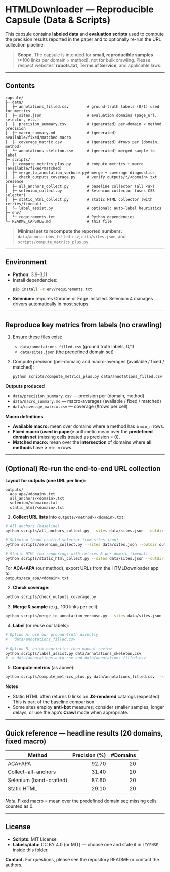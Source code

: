 # HTMLDownloader — Reproducible Capsule (Data & Scripts)

This capsule contains **labeled data** and **evaluation scripts** used to compute the precision results reported in the paper and to optionally re-run the URL collection pipeline.

> **Scope.** The capsule is intended for **small, reproducible samples** (≈100 links per domain × method), not for bulk crawling.
> Please respect websites’ **robots.txt**, **Terms of Service**, and applicable laws.

---

## Contents

```
capsule/
├─ data/
│  ├─ annotations_filled.csv        # ground-truth labels (0/1) used for metrics
│  ├─ sites.json                    # evaluation domains (page_url, selector, etc.)
│  ├─ precision_summary.csv         # (generated) per-domain × method precision
│  ├─ macro_summary.md              # (generated) available/fixed/matched macro
│  ├─ coverage_matrix.csv           # (generated) #rows per (domain, method)
│  └─ annotations_skeleton.csv      # (generated) merged sample to label
├─ scripts/
│  ├─ compute_metrics_plus.py       # compute metrics + macro (available/fixed/matched)
│  ├─ merge_to_annotation_verbose.py# merge + coverage diagnostics
│  ├─ check_outputs_coverage.py     # verify outputs/*/<domain>.txt presence
│  ├─ all_anchors_collect.py        # baseline collector (all <a>)
│  ├─ selenium_collect.py           # Selenium collector (uses CSS selector)
│  ├─ static_html_collect.py        # static HTML collector (with retries/timeout)
│  └─ label_assist.py               # optional: auto-label heuristics
├─ env/
│  └─ requirements.txt              # Python dependencies
└─ README_CAPSULE.md                # this file
```

> **Minimal set to recompute the reported numbers:** `data/annotations_filled.csv`, `data/sites.json`, and `scripts/compute_metrics_plus.py`.

---

## Environment

- **Python:** 3.9–3.11  
- Install dependencies:
  ```bash
  pip install -r env/requirements.txt
  ```
- **Selenium:** requires Chrome or Edge installed. Selenium 4 manages drivers automatically in most setups.

---

## Reproduce key metrics from labels (no crawling)

1) Ensure these files exist:
   - `data/annotations_filled.csv` (ground truth labels, 0/1)
   - `data/sites.json` (the predefined domain set)

2) Compute precision (per-domain) and macro-averages (available / fixed / matched):
   ```bash
   python scripts/compute_metrics_plus.py data/annotations_filled.csv --sites data/sites.json --min_n 50 -o data/precision_summary.csv
   ```

**Outputs produced**
- `data/precision_summary.csv` — precision per (domain, method)  
- `data/macro_summary.md` — macro-averages (available / fixed / matched)  
- `data/coverage_matrix.csv` — coverage (#rows per cell)

**Macro definitions**
- **Available macro:** mean over domains where a method has ≥ `min_n` rows.  
- **Fixed macro (used in paper):** arithmetic mean over the **predefined domain set** (missing cells treated as precision = 0).  
- **Matched macro:** mean over the **intersection** of domains where **all methods** have ≥ `min_n` rows.

---

## (Optional) Re-run the end-to-end URL collection

**Layout for outputs (one URL per line):**
```
outputs/
  aca_apa/<domain>.txt
  all_anchors/<domain>.txt
  selenium/<domain>.txt
  static_html/<domain>.txt
```

1) **Collect URL lists** into `outputs/<method>/<domain>.txt`:

```bash
# All anchors (baseline)
python scripts/all_anchors_collect.py --sites data/sites.json --outdir outputs/all_anchors

# Selenium (hand-crafted selector from sites.json)
python scripts/selenium_collect.py --sites data/sites.json --outdir outputs/selenium

# Static HTML (no rendering; with retries & per-domain timeout)
python scripts/static_html_collect.py --sites data/sites.json --outdir outputs/static_html --domain-timeout 300
```

For **ACA+APA** (our method), export URLs from the HTMLDownloader app to:  
`outputs/aca_apa/<domain>.txt`

2) **Check coverage:**
```bash
python scripts/check_outputs_coverage.py
```

3) **Merge & sample** (e.g., 100 links per cell):
```bash
python scripts/merge_to_annotation_verbose.py --sites data/sites.json --inputs_root outputs --out_csv data/annotations_skeleton.csv --sample_n 100
```

4) **Label** (or reuse our labels):
```bash
# Option A: use our ground-truth directly
#   data/annotations_filled.csv

# Option B: quick heuristics then manual review
python scripts/label_assist.py data/annotations_skeleton.csv
# -> data/annotations_auto.csv and data/annotations_filled.csv
```

5) **Compute metrics** (as above):
```bash
python scripts/compute_metrics_plus.py data/annotations_filled.csv --sites data/sites.json --min_n 50 -o data/precision_summary.csv
```

**Notes**
- Static HTML often returns 0 links on **JS-rendered** catalogs (expected). This is part of the baseline comparison.  
- Some sites employ **anti-bot** measures; consider smaller samples, longer delays, or use the app’s **Crawl** mode when appropriate.

---

## Quick reference — headline results (20 domains, fixed macro)

| Method                  | Precision (%) | #Domains |
|-------------------------|--------------:|---------:|
| ACA+APA                 | 92.70         | 20       |
| Collect-all-anchors     | 31.40         | 20       |
| Selenium (hand-crafted) | 87.60         | 20       |
| Static HTML             | 29.10         | 20       |

*Note.* Fixed macro = mean over the predefined domain set; missing cells counted as 0.

---

## License

- **Scripts:** MIT License  
- **Labels/data:** CC BY 4.0 (or MIT) — choose one and state it in `LICENSE` inside this folder.

**Contact.** For questions, please see the repository README or contact the authors.
